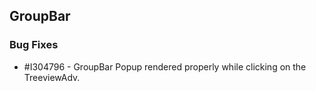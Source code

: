## GroupBar

### Bug Fixes

* \#I304796 - GroupBar Popup rendered properly while clicking on the TreeviewAdv.